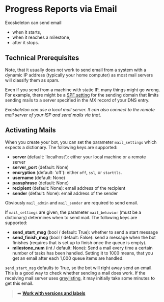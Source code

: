 # Progress Reports via Email

Exoskeleton can send email
* when it starts,
* when it reaches a milestone,
* after it stops.


## Technical Prerequisites

Note, that it usually does not work to send email from a system with a dynamic IP address (typically your home computer) as most mail servers will classify them as spam.

Even if you send from a machine with static IP, many things might go wrong. For example, there might be a [SPF setting](https://en.wikipedia.org/wiki/Sender_Policy_Framework "Wikipedia explaining the Sender Policy Framework") for the sending domain that limits sending mails to a server specified in the MX record of your DNS entry.

*Exoskeleton can use a local mail server. It can also connect to the remote mail server of your ISP and send mails via that.*

## Activating Mails


When you create your bot, you can set the parameter `mail_settings` which expects a dictionary. The following keys are supported:

* **server** (default: 'localhost'): either your local machine or a remote server
* **server_port** (default: None)
* **encryption** (default: 'off'): either `off`, `ssl`, or `starttls`.
* **username** (default: None)
* **passphrase** (default: None)
* **recipient** (default: None): email address of the recipient
* **sender** (default: None): email address of the sender


Obviously `mail_admin` and `mail_sender` are required to send email.

If `mail_settings` are given, the parameter `mail_behavior` (must be a dictionary) determines when to send mail. The following keys are supported:

* **send_start_msg** (bool / default: True): whether to send a start message
* **send_finish_msg** (bool / default: False): send a message when the bot finishes (requires that is set up to finish once the queue is empty).
* **milestone_num** (int / default: None): Send a mail every time a certain number of tasks has been handled. Setting it to 1000 means, that you get an email after each 1,000 queue items are handled.

`send_start_msg` defaults to True, so the bot will right away send an email. This is a good way to check whether sending a mail does work. If the receiving mail server uses [greylisting](https://en.wikipedia.org/wiki/Greylisting "Wikipedia on this method to reduce spam by introducing wait time for unknown senders"), it may initially take some minutes to get this email.

> :arrow_right: **[Work with versions and labels](versions-and-labels.md)**
